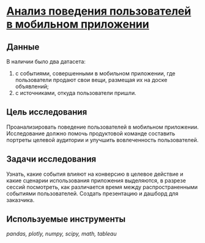# [Анализ поведения пользователей в мобильном приложении](https://github.com/polina-mokretsova/portfolio/blob/main/graduation_project/graduation_project.ipynb)

## Данные 

В наличии было два датасета: 
1. с событиями, совершенными в мобильном приложении, где пользователи продают свои вещи, размещая их на доске объявлений;
2. c источниками, откуда пользователи пришли. 

## Цель исследования 
Проанализировать поведение пользователей в мобильном приложении. Исследование должно помочь продуктовой команде составить портреты целевой аудитории и улучшить вовлеченность пользователей.

## Задачи исследования

Узнать, какие события влияют на конверсию в целевое действие и какие сценарии использования приложения выделяются, в разрезе сессий посмотреть, как различается время между распространенными событиями пользователей. Создать презентацию и дашборд для заказчика.

## Используемые инструменты
*pandas, plotly, numpy, scipy, math, tableau*


